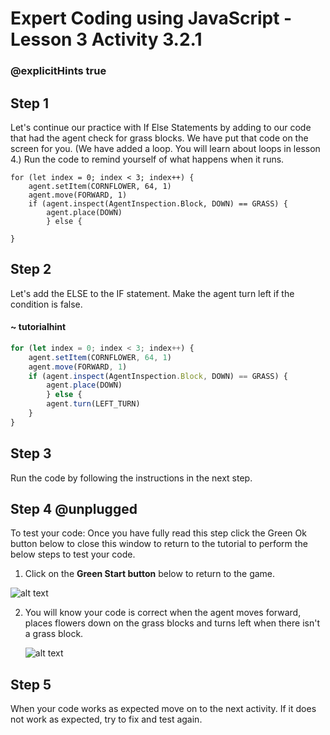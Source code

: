 # Expert Coding using JavaScript - Lesson 3 Activity 3.2.1

### @explicitHints true
## Step 1

Let's continue our practice with If Else Statements by adding to our code that had the agent check for grass blocks.  We have put that code on the screen for you. (We have added a loop. You will learn about loops in lesson 4.)
Run the code to remind yourself of what happens when it runs. 

```template
for (let index = 0; index < 3; index++) {
    agent.setItem(CORNFLOWER, 64, 1)
    agent.move(FORWARD, 1)
    if (agent.inspect(AgentInspection.Block, DOWN) == GRASS) {
        agent.place(DOWN)
        } else {     
    
}
```

## Step 2

Let's add the ELSE to the IF statement.  Make the agent turn left if the condition is false.  

#### ~ tutorialhint
```javascript
for (let index = 0; index < 3; index++) {
    agent.setItem(CORNFLOWER, 64, 1)
    agent.move(FORWARD, 1)
    if (agent.inspect(AgentInspection.Block, DOWN) == GRASS) {
        agent.place(DOWN)
        } else {
        agent.turn(LEFT_TURN)
    }
}
```

## Step 3

Run the code by following the instructions in the next step.

## Step 4 @unplugged

To test your code:
Once you have fully read this step click the Green Ok button below to close this window to return to the tutorial to perform the below steps to test your code.

1. Click on the **Green Start button** below to return to the game.

  

![alt text](https://expertjs.codingcredentials.com/Lesson1/1.1/1.JPG?raw=true  "Start")

2.  You will know your code is correct when the agent moves forward, places flowers down on the grass blocks and turns left when there isn't a grass block. 
   
     ![alt text](https://expertjs.codingcredentials.com/Lesson3/3.2/3.2.1.png?raw=true  "You win!")

## Step 5

When your code works as expected move on to the next activity.
If it does not work as expected, try to fix and test again.